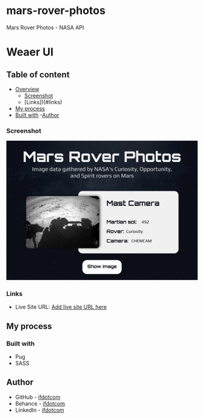 # mars-rover-photos
Mars Rover Photos - NASA API
# Weaer UI

## Table of content
- [Overview](#overview)
  - [Screenshot](#screenshot)
  - [Links])(#links)
- [My process](#my-process)
- [Built with](#built-with)
-[Author](#author)
### Screenshot

![](./images/Mars-design.jpg)

### Links

- Live Site URL: [Add live site URL here](https://ifdotcom.github.io/mars-rover-photos/html/home.html)

## My process

### Built with

- Pug
- SASS

## Author

- GitHub - [ifdotcom](https://github.com/ifdotcom)
- Behance - [ifdotcom](https://www.behance.net/ifvidal)
- LinkedIn - [ifdotcom](https://www.linkedin.com/in/if-vidal/)
